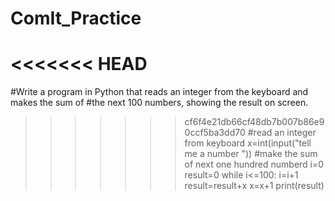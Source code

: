 # ComIt_Practice
<<<<<<< HEAD
=======
#Write a program in Python that reads an integer from the keyboard and makes the sum of
#the next 100 numbers, showing the result on screen.
>>>>>>> cf6f4e21db66cf48db7b007b86e90ccf5ba3dd70
#read an integer from keyboard
x=int(input("tell me a number "))
#make the sum of next one hundred numberd
i=0
result=0
while i<=100:
    i=i+1
    result=result+x
    x=x+1
print(result)
